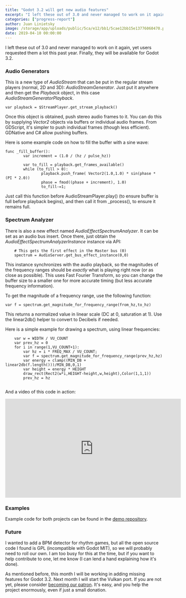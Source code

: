 ```yaml
---
title: "Godot 3.2 will get new audio features"
excerpt: "I left these out of 3.0 and never managed to work on it again, yet users requested them a lot this past year. Finally, they will be available for Godot 3.2."
categories: ["progress-report"]
author: Juan Linietsky
image: /storage/app/uploads/public/5ca/e12/bb1/5cae12bb15e13776060470.png
date: 2019-04-10 00:00:00
---
```


I left these out of 3.0 and never managed to work on it again, yet users requested them a lot this past year. Finally, they will be available for Godot 3.2.


### Audio Generators

This is a new type of *AudioStream* that can be put in the regular stream players (normal, 2D and 3D): *AudioStreamGenerator*. Just put it anywhere and then get the *Playback* object, in this case *AudioStreamGeneratorPlayback*.

```
var playback = $StreamPlayer.get_stream_playback()
```

Once this object is obtained, push stereo audio frames to it. You can do this by supplying *Vector2* objects via buffers or individual audio frames. From GDScript, it's simpler to push individual frames (though less efficient). GDNative and C# allow pushing buffers.

Here is some example code on how to fill the buffer with a sine wave:

```
func _fill_buffer():
        var increment = (1.0 / (hz / pulse_hz)) 
                
        var to_fill = playback.get_frames_available()
        while (to_fill > 0):
                playback.push_frame( Vector2(1.0,1.0) * sin(phase * (PI * 2.0)) 
                phase = fmod((phase + increment), 1.0)
                to_fill-=1;

```

Just call this function before AudioStreamPlayer.play() (to ensure buffer is full before playback begins), 
and then call it from _process(), to ensure it remains full.


### Spectrum Analyzer

There is also a new effect named *AudioEffectSpectrumAnalyzer*. It can be set as an audio bus insert. Once there, just obtain the *AudioEffectSpectrumAnalyzerInstance* instance via API:

```
    # This gets the first effect in the Master bus (0)
    spectrum = AudioServer.get_bus_effect_instance(0,0)

```

This instance synchronizes with the audio playback, so the magnitudes of the frequency ranges should be *exactly* what is playing right now (or as close as possible). This uses Fast Fourier Transform, so you can change the buffer size to a smaller one for more accurate timing (but less accurate frequency information).

To get the magnitude of a frequency range, use the following function:

```
var f = spectrum.get_magnitude_for_frequency_range(from_hz,to_hz)
```

This returns a normalized value in linear scale (DC at 0, saturation at 1). Use the linear2db() helper to convert to Decibels if needed.

Here is a simple example for drawing a spectrum, using linear frequencies:

```
    var w = WIDTH / VU_COUNT
    var prev_hz = 0
    for i in range(1,VU_COUNT+1):   
        var hz = i * FREQ_MAX / VU_COUNT;
        var f = spectrum.get_magnitude_for_frequency_range(prev_hz,hz)
        var energy = clamp((MIN_DB + linear2db(f.length()))/MIN_DB,0,1)
        var height = energy * HEIGHT
        draw_rect(Rect2(w*i,HEIGHT-height,w,height),Color(1,1,1))
        prev_hz = hz


```

And a video of this code in action:

<iframe width="560" height="315" src="https://www.youtube.com/embed/5z9uuU0xVX4" frameborder="0" allow="accelerometer; autoplay; encrypted-media; gyroscope; picture-in-picture" allowfullscreen></iframe>

### Examples

Example code for both projects can be found in the [demo repository](https://github.com/godotengine/godot-demo-projects/tree/master/audio).


### Future

I wanted to add a BPM detector for rhythm games, but all the open source code I found is GPL (incompatible with Godot MIT), so we will probably need to roll our own. I am too busy for this at the time, but if you want to help contribute to one, let me know (I can lend a hand explaining how it's done).

As mentioned before, this month I will be working in adding missing features for Godot 3.2. Next month I will start the Vulkan port. If you are not yet, please consider [becoming our patron](https://www.patreon.com/godotengine). It's easy, and you help the project enormously, even if just a small donation.